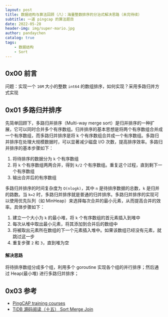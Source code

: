 ```yaml
---
layout: post
title: 数据结构与算法回顾（八）：海量整数排序的分治式解决思路（未完待续）
subtitle: 一道 pingcap 的算法题目
date: 2022-05-28
header-img: img/super-mario.jpg
author: pandaychen
catalog: true
tags:
    - 数据结构
    - Sort
---
```


##  0x00    前言
问题：实现一个 `16M` 大小的整数 `int64` 的数组排序，如何实现？采用多路归并方式实现

##  0x01    多路归并排序
先简单回顾下，多路归并排序（Multi-way merge sort）是归并排序的一种扩展，它可以同时合并多个有序数组。归并排序的基本思想是将两个有序数组合并成一个有序数组，而多路归并排序是将 k 个有序数组合并成一个有序数组。多路归并排序在处理大规模数据时，可以显著减少磁盘 I/O 次数，提高排序效率。多路归并排序的基本步骤如下：

1.  将待排序的数据分为 `k` 个有序数组
2.  将 `k` 个有序数组两两合并，得到 `k/2` 个有序数组。重复这个过程，直到剩下一个有序数组
3.  输出合并后的有序数组

多路归并排序的时间复杂度为 `O(nlogk)`，其中 `n` 是待排序数据的总数，`k` 是归并的路数。当 `k=2` 时，多路归并排序就是普通的归并排序。多路归并排序的实现可以使用优先队列（如 MinHeap）来选择每次合并的最小元素，从而提高合并的效率。具体步骤如下：

1.  建立一个大小为 `k` 的最小堆，将 `k` 个有序数组的首元素插入到堆中
2.  每次从堆中取出最小元素，将其添加到合并后的数组中
3.  将被取出元素所在数组的下一个元素插入堆中。如果该数组已经没有元素，就跳过这一步
4.  重复步骤 `2` 和 `3`，直到堆为空

####    解决思路
将待排序数组分成多个组，利用多个 goroutine 实现各个组的并行排序；然后通过 Heap(最小堆) 进行多路归并排序；


##  0x03  参考
-   [PingCAP training courses](https://github.com/heteddy/talent-plan/tree/master/tidb/mergesort)
-   [TiDB 源码阅读（十五） Sort Merge Join](https://zhuanlan.zhihu.com/p/41535500)
